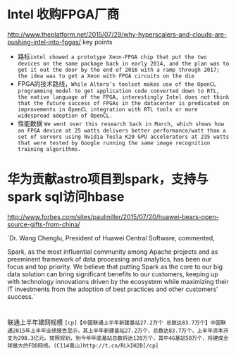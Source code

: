 # Intel 收购FPGA厂商 
http://www.theplatform.net/2015/07/29/why-hyperscalers-and-clouds-are-pushing-intel-into-fpgas/
key points
* 路标`intel showed a prototype Xeon-FPGA chip that put the two devices on the same package back in early 2014, and the plan was to get it out the door by the end of 2016 with a ramp through 2017; the idea was to get a Xeon with FPGA circuits on the die`
* FPGA的技术路线，`While Altera’s toolset makes use of the OpenCL programming model to get application code converted down to RTL, the native language of the FPGA, interestingly Intel does not think that the future success of FPGAs in the datacenter is predicated on improvements in OpenCL integration with RTL tools or more widespread adoption of OpenCL.`
* 性能数据 `We went over this research back in March, which shows how an FPGA device at 25 watts delivers better performance/watt than a set of servers using Nvidia Tesla K20 GPU accelerators at 235 watts that were tested by Google running the same image recognition training algorithms.`


# 华为贡献astro项目到spark，支持与spark sql访问hbase
http://www.forbes.com/sites/paulmiller/2015/07/20/huawei-bears-open-source-gifts-from-china/

`Dr. Wang Chenglu, President of Huawei Central Software, commented,

Spark, as the most influential community among Apache projects and as preeminent framework of data processing and analytics, has been our focus and top priority. We believe that putting Spark as the core to our big data solution can bring significant benefits to our customers, keeping up with technology innovations driven by the ecosystem while maximizing their IT investments from the adoption of best practices and other customers’ success.`

# 
联通上半年建网规模
`
[cp]【中国联通上半年新建基站27.2万个 总数达83.7万个】中国联通2015年上半年业绩报告显示，其上半年新建基站27.2万个，总数达83.7万个，上半年资本开支为298.3亿元。按照规划，到今年年底基站总数将达120万个，其中4G基站50万个，将建成全球最大的FDD网络。(C114南山)http://t.cn/RLkIH2B[/cp]
`

